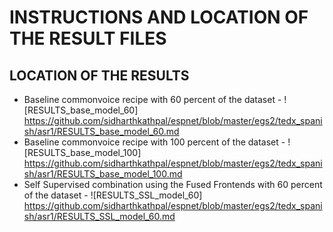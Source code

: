 # INSTRUCTIONS AND LOCATION OF THE RESULT FILES

## LOCATION OF THE RESULTS

 - Baseline commonvoice recipe with 60 percent of the dataset - ![RESULTS_base_model_60] https://github.com/sidharthkathpal/espnet/blob/master/egs2/tedx_spanish/asr1/RESULTS_base_model_60.md
 - Baseline commonvoice recipe with 100 percent of the dataset - ![RESULTS_base_model_100] https://github.com/sidharthkathpal/espnet/blob/master/egs2/tedx_spanish/asr1/RESULTS_base_model_100.md
 - Self Supervised combination using the Fused Frontends with 60 percent of the dataset - ![RESULTS_SSL_model_60] https://github.com/sidharthkathpal/espnet/blob/master/egs2/tedx_spanish/asr1/RESULTS_SSL_model_60.md
